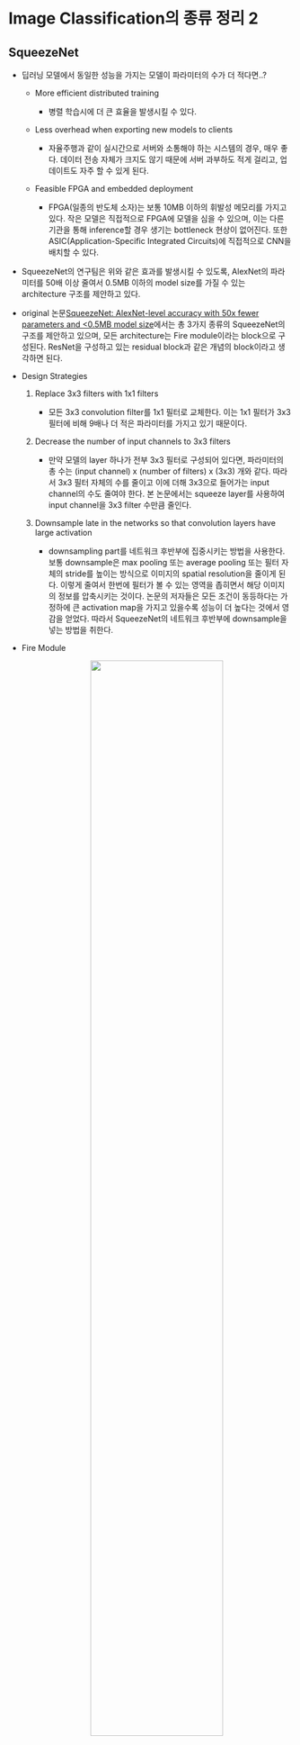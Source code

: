 # Image Classification의 종류 정리 2

## SqueezeNet
- 딥러닝 모델에서 동일한 성능을 가지는 모델이 파라미터의 수가 더 적다면..?
    + More efficient distributed training
        - 병렬 학습시에 더 큰 효율을 발생시킬 수 있다.
    
    + Less overhead when exporting new models to clients
        - 자율주행과 같이 실시간으로 서버와 소통해야 하는 시스템의 경우, 매우 좋다. 데이터 전송 자체가 크지도 않기 때문에 서버 과부하도 적게 걸리고, 업데이트도 자주 할 수 있게 된다.

    + Feasible FPGA and embedded deployment
        - FPGA(일종의 반도체 소자)는 보통 10MB 이하의 휘발성 메모리를 가지고 있다. 작은 모델은 직접적으로 FPGA에 모델을 심을 수 있으며, 이는 다른 기관을 통해 inference할 경우 생기는 bottleneck 현상이 없어진다. 또한 ASIC(Application-Specific Integrated Circuits)에 직접적으로 CNN을 배치할 수 있다.

- SqueezeNet의 연구팀은 위와 같은 효과를 발생시킬 수 있도록, AlexNet의 파라미터를 50배 이상 줄여서 0.5MB 이하의 model size를 가질 수 있는 architecture 구조를 제안하고 있다.

- original 논문[SqueezeNet: AlexNet-level accuracy with 50x fewer parameters and <0.5MB model size](https://openreview.net/pdf?id=S1xh5sYgx)에서는 총 3가지 종류의 SqueezeNet의 구조를 제안하고 있으며, 모든 architecture는 Fire module이라는 block으로 구성된다. ResNet을 구성하고 있는 residual block과 같은 개념의 block이라고 생각하면 된다.

- Design Strategies
    1) Replace 3x3 filters with 1x1 filters  
        + 모든 3x3 convolution filter를 1x1 필터로 교체한다. 이는 1x1 필터가 3x3 필터에 비해 9배나 더 적은 파라미터를 가지고 있기 때문이다.

    2) Decrease the number of input channels to 3x3 filters  
        + 만약 모델의 layer 하나가 전부 3x3 필터로 구성되어 있다면, 파라미터의 총 수는 (input channel) x (number of filters) x (3x3) 개와 같다. 따라서 3x3 필터 자체의 수를 줄이고 이에 더해 3x3으로 들어가는 input channel의 수도 줄여야 한다. 본 논문에서는 squeeze layer를 사용하여 input channel을 3x3 filter 수만큼 줄인다.
    
    3) Downsample late in the networks so that convolution layers have large activation  
        + downsampling part를 네트워크 후반부에 집중시키는 방법을 사용한다. 보통 downsample은 max pooling 또는 average pooling 또는 필터 자체의 stride를 높이는 방식으로 이미지의 spatial resolution을 줄이게 된다. 이렇게 줄여서 한번에 필터가 볼 수 있는 영역을 좁히면서 해당 이미지의 정보를 압축시키는 것이다. 논문의 저자들은 모든 조건이 동등하다는 가정하에 큰 activation map을 가지고 있을수록 성능이 더 높다는 것에서 영감을 얻었다. 따라서 SqueezeNet의 네트워크 후반부에 downsample을 넣는 방법을 취한다.

- Fire Module
    <center><img src="/reference_image/MH.Ji/Deep Learning Image Classification/128.png" width="70%"></center><br>

    + Fire module은 총 두 가지의 layer로 이루어져있다. 첫 번째 layer는 1x1 convolution filter로 이루어져있고, "Sqeeze Layer"라고 한다. 두 번째 layer는 1x1과 3x3 convolution filter로 이루어져있고, "Expand Layer"라고 한다. 첫 번째 layer인 1x1 convolution에서는 filter의 개수를 줄이고(squeeze), 두 번째 layer인 1x1 convolution과 3x3 convolution을 통해 filter의 개수를 늘려주는(expand) 연산을 수행한다. Activation function은 ReLU를 사용하며, 3개의 convolution layer의 filter의 개수는 hyper parameter이다.

    + 총 3개의 hyper parameter는 s1x1, e1x1, e3x3가 있다. 먼저, s1x1는 squeeze layer에서 1x1 filter의 총 개수이다. e1x1은 expand layer에서의 1x1 filter의 총 개수이며, e3x3는 expand layer에서의 3x3 filter의 총 개수이다. Fire module을 만들 때는 s1x1의 값을 e1x1 + e3x3보다 더 작게 설정해준다. 이는 design stratigies의 두 번째 전략처럼 3x3 필터로 들어가는 input channel의 수를 제한할 수 있게 한다. 즉, 다음 그림과 같이 input으로 128개의 채널이 들어오면, 1x1 convolution 연산을 통해 16개의 채널로 줄였다가, 다시 1x1 convolution 연산을 통해 64개, 3x3 convolution 연산을 통해 64개를 만들고, 이것을 통해 다시 128개의 채널 output을 만든다.

    <center><img src="/reference_image/MH.Ji/Deep Learning Image Classification/132.png" width="70%"></center><br>

    + 이러한 방식으로 weight size는 획기적으로 줄이면서, accuracy는 AlexNet과 동급 혹은 그 이상인 모델을 설계할 수 있었다.

- 구조
    + SqueezeNet의 이론의 흐름
    <center><img src="/reference_image/MH.Ji/Deep Learning Image Classification/131.png" width="70%"></center><br>

    + SqeezeNet의 전체적인 구조는 다음 그림과 같다. 모든 SqeezeNet은 전부 1개의 convolution filter를 거치고 나서 max pooling이 이어진다. 그 이후에 8개의 fire module로 이루어져 있고, 마지막에 convolution filter를 거치고 GAP(Global Average Pooling)으로 마무리가 된다. Pooling layer를 conv1, fire4, fire8, conv10 이후에 배치하며 design stratigies의 세 번째 전략을 취했다고 볼 수 있다. 

    <center><img src="/reference_image/MH.Ji/Deep Learning Image Classification/129.png" width="70%"></center><br>
    <center><img src="/reference_image/MH.Ji/Deep Learning Image Classification/130.png" width="70%"></center><br>

    + NIN, GoogLeNet 등에서 사용했던 것처럼 FC layer 대신 GAP를 이용하고, 실험에서는 추가적으로 pruning 기법과 compression 기법 등을 같이 적용하여 최종적으로 AlexNet 대비 ImageNet Accuracy는 비슷하거나 약간 더 높은 수치를 얻었다. 또한, Model size는 50배에서 510배까지 줄일 수 있음을 보였다. 또한, pruning, compression 등의 모델 경량화 기법들을 많이 사용하며, architecture 관점에서도 연산량을 줄이기 위한 시도를 보여주었다.

- 실험
    
    <center><img src="/reference_image/MH.Ji/Deep Learning Image Classification/133.png" width="70%"></center><br>
    
    + AlexNet과 비교를 통해 단순 SqueezeNet만을 사용해도 50배 가까이 모델 사이즈가 줄어들었으며, 기존 AlexNet의 top-1, top-5 accuracy에 근접하거나 뛰어넘는 모습을 보여주고 있다. 또한, uncompressed된 32bit의 데이터 타입을 사용한 SqueezeNet과 deep compression을 적용한 8bit, 6bit 짜리 데이터 타입을 사용한 결과, 510배까지 줄어들었으며 성능도 큰 차이가 나지 않았다. 즉, SqueezeNet 또한 모델 압축에 굉장히 유연하다는 뜻이다.

- 중요한 점
    + 모델의 정확도를 올리는 것에 초점을 두지 않고 CNN의 구조가 모델의 크기와 정확도에 어떤 영향을 끼치는지 알아보기 위해, microarchitecture exploration(모델 세부 구조 탐색)과 macroarchitecture exploration(모델 전체 구조 탐색)에 대해 알아보자.

    + CNN Microarchitecture Metaparameters
        - Fire module은 hyper parameter가 3개로 구성되며, SqueezeNet은 총 8개의 Fire module로 구성되어 있기에 총 24개의 hyper parameter를 가지고 있다. 본 논문에서는 24개의 파라미터를 전부 통제하는 파라미터를 metaparameter라고 지명하였다.

        - SqueezeNet의 전체적인 파라미터 수식은 다음과 같이 설정하고, 값을 바꾸면서 성능을 확인한다. 다음 그림에서 SR(Squeeze Ratio)는 squeeze layer에서 expand layer로 들어가는 input channel의 수를 줄여주는 역할을 한다.
        <center><img src="/reference_image/MH.Ji/Deep Learning Image Classification/134.png" width="70%"></center><br>
        <center><img src="/reference_image/MH.Ji/Deep Learning Image Classification/135.png" width="70%"></center><br>

    + CNN Macroarchitecture Design Space Exploration
        - 모델의 세부 부분들에 대한 최적화가 끝나고, 전체 구조 탐색에 대해 다음과 같이 총 3가지 모델에 대한 실험을 진행한다.
        <center><img src="/reference_image/MH.Ji/Deep Learning Image Classification/136.png" width="70%"></center><br>

            1) Vanilla SqueezeNet  
            2) SqueezeNet with simple bypass connections between some Fire modules  
            3) SqueezeNet with complex bypass connections between the remainig Fire modules  

        - bypass connection은 ResNet에서 쓰이는 skip connection과 같은 개념이다. 그림의 가운데를 보면, fire module을 1개 이상 건너뛰지 않고, bypass connection이 연결되어 있다. 이는 fire module의 input과 output 모두 같은 수의 채널을 가지고 있어야되기 때문이다. 이러한 한계점으로 논문의 저자들은 complex bypass connection이라는 개념을 추가한다. 단순히 1x1짜리 convolution을 거치면서 채널의 수를 맞춰주는 것이다. 이렇게하면 각 fire module의 output 채널의 수가 달라도 숫자를 맞춰서 element-wise addition(요소별 연산 덧셈, 두 벡터와 행렬에서 같은 위치에 있는 원소끼리 덧셈)을 해줄 수 있다.

    + Fire module의 구조에서 squeeze layer가 expand layer보다 필터 수가 더 적은데, 이는 중요한 정보가 bottleneck에서 사라질 수 있는 문제가 있다. 하지만 bypass connection을 추가하면 중요한 정보도 손실없이 쉽게 흘러갈 수 있다.

    + 3가지 종류의 SqueezeNet의 정확도의 성능은 Simple Bypass SqueezeNet > Complex Bypass SqueezeNet > SqueezeNet 순으로 정확도가 높았다. 
    <center><img src="/reference_image/MH.Ji/Deep Learning Image Classification/137.png" width="70%"></center><br>

- 참고자료

> [Deep Learning Image Classification Guidebook [3] SqueezeNet, Xception, MobileNet, ResNext, PolyNet, PyramidNet, Residual Attention Network, DenseNet, Dual Path Network (DPN)](https://hoya012.github.io/blog/deeplearning-classification-guidebook-3/)

> [SQEEZENET(모델 압축)](https://jayhey.github.io/deep%20learning/2018/05/26/SqueezeNet/)

> [[Keras] SqueezeNet Model (CNN) 이란? - 1 (이론편)](https://underflow101.tistory.com/27?category=826164)

<br><br><br>

## Xception
- GoogLeNet의 Inception 구조에 대한 고찰로 연구를 시작하였으며, 추후 많은 연구들에서 사용이 되는 연산인 "depthwise-separable convolution"을 제안하고 있다. Inception-v1, 즉, GoogLeNet에서는 여러 갈래로 연산을 쪼갠 뒤 합치는 방식을 이용함으로써 cross channel correlation과 spatial correlation을 적절히 분리할 수 있다고 주장하고 있다. 쉽게 설명하자면, 채널간의 상관관계와 image의 지역적인 상관관계를 분리해서 학습하도록 가이드를 주는 Inception module을 제안한 것이다.

    + 기존의 convolution layer는 2개의 spatial dimension(width, height)과 channel dimension으로 이루어진 3D 공간에 대한 filter를 학습하려고 시도한 것이다. 따라서 single convolution kernel은 cross-channel correlation과 spatial correlation을 동시에 mapping하는 작업을 수행한다고 할 수 있다.

    + GoogLeNet의 Inception module의 기본 아이디어는 이러한 cross-channel correlation과 spatial correlation을 독립적으로 볼 수 있도록 일련의 작업을 명시적으로 분리함으로써, 이 프로세스를 보다 쉽고 효율적으로 만드는 것이다.

    + 일반적인 Inception module의 경우, 우선 1x1 convolution으로 cross-correlation을 보고, input보다 작은 3~4개의 spatial 공간에 mapping한다. 그다음 보다 작아진 3D 공간에 3x3 혹은 5x5 convolution을 수행하여 spatial correlation을 mapping한다.
    <center><img src="/reference_image/MH.Ji/Deep Learning Image Classification/144.png" width="70%"></center><br>

    + Inception module은 기존의 위와 같은 구조를 단순화시키고, cross-channel correlation과 spatial correlatino이 함께 mapping이 되지 않도록 분리하는 형태로 구조를 변화시켰다.

    <center><img src="/reference_image/MH.Ji/Deep Learning Image Classification/145.png" width="70%"></center><br>
    <center><img src="/reference_image/MH.Ji/Deep Learning Image Classification/146.png" width="70%"></center><br>
    <center><img src="/reference_image/MH.Ji/Deep Learning Image Classification/147.png" width="70%"></center><br>

    + 위의 마지막 그림은 extreme version의 Inception moduel로, 먼저 1x1 convolution으로 cross-channel correlation을 mapping하고, 모든 output channel들의 spatial correlation들의 spatial correlation을 따로 mapping한다. 

- Xception은 Inception module이 지향하고자 한, 채널간의 상관관계와 image의 지역적인 상관관계를 완벽하게 분리하는 더 높은 목표를 세우고 연구를 시작하였고, 그것이 바로 depthwise separable convolution이다. 위의 그림에 나오는 extreme version의 module은 depthwise separable convolution과 거의 동일하다고 할 수 있지만, 2가지의 차이점이 있다.
    1) Operation의 순서  
       : Inception에서는 1x1 convolution을 먼저 수행하는 반면, Tensorflow와 같이 일반적으로 구현된 depthwise separable convolution은 channel-wise spatial convolution을 먼저 수행한 뒤(depthwise convolution)에 1x1 convolution을 수행(pointwise convolution)한다.

    2) 첫 번째 operation 뒤의 non-linearity 여부
       : Inception에서는 두 operation 모두 non-linearity로 ReLU가 뒤따르는 반면, separable convolution은 일반적으로 non-linearity 없이 구현된다. 실험을 통해 연산의 지역 정보와 채널간의 상관관계를 연산하는 사이에 non-linearity 함수가 있으면 성능이 크게 저하된다는 사실을 알게되었기 때문이다.

    <center><img src="/reference_image/MH.Ji/Deep Learning Image Classification/143.png" width="70%"></center><br>

- 구조
    <center><img src="/reference_image/MH.Ji/Deep Learning Image Classification/148.png" width="70%"></center><br>

    + Xception 구조는 36개의 convolution layer로 feature extraction을 수행한다. Entry flow를 시작으로, 8회 반복되는 middle flow, 마지막에는 exit flow를 거치는 구조이다.

    + 모든 convolution과 separable convolution의 뒤에는 BN(Batch Normalization)이 뒤따른다.
        + BN(Batch Normalization)이란? [Deep Learning Concept](https://github.com/star6973/lotte_studying/blob/master/Research/MH.Ji/Deep%20Learning%20Concept.md)를 참고
    
    + 요약하자면, Xception 구조는 residual connection이 있는 depthwise separable convolution의 linear stack으로 볼 수 있다. 

    <center><img src="/reference_image/MH.Ji/Deep Learning Image Classification/149.png" width="70%"></center><br>

- 참고자료

> [Deep Learning Image Classification Guidebook [3] SqueezeNet, Xception, MobileNet, ResNext, PolyNet, PyramidNet, Residual Attention Network, DenseNet, Dual Path Network (DPN)](https://hoya012.github.io/blog/deeplearning-classification-guidebook-3/)
 
> [Xception](https://datascienceschool.net/view-notebook/0faaf59e0fcd455f92c1b9a1107958c4/)

> [(Xception) Xception: Deep Learning with Depthwise Separable Convolutions 번역 및 추가 설명과 Keras 구현](https://sike6054.github.io/blog/paper/fifth-post/)

<br><br><br>

## MobileNet
- MoblieNet은 컴퓨터 성능이 제한되거나 배터리 퍼포먼스가 중요한 곳에서 사용될 목적으로 설계된 CNN 구조이다.

- Cloud Computing vs Edge Computing

    <center><img src="/reference_image/MH.Ji/Deep Learning Image Classification/138.png" width="70%"></center><br>
    
    + 클라우드 컴퓨팅은 여러 디바이스들에서 나온 정보들을 클라우드에서 전부 처리하는 환경이다. 네이버의 NDrive, 구글의 Docs 등이 클라우드 컴퓨팅의 대표적인 예라고 할 수 있다. 클라우드 컴퓨팅이 탄생하면서 여러 기업들에 각광받으며 클라우드 환경으로 전환하였다. 그러나 클라우드 컴퓨팅에도 여러 문제가 있었다. 클라우드 서비스를 이용하는 사람들이 기하급수적으로 늘어나면서 서버 및 데이터 센터에서 처리할 수 있는 데이터의 양을 넘어서기 시작했고, 수집한 데이터를 분석하고 송신하는 과정에서 바랭하는 데이터 지연 현상도 문제가 발생했다. 또한, 컴퓨팅의 통신 과정에서 보안 문제도 발생하며, 데이터 처리 속도, 용량 및 보안 등의 문제를 해결하기 위해 탄생한 것이 엣지 컴퓨팅이다.

    + 엣지 컴퓨팅은 클라우드에서 모든 연산을 처리하는 것이 아니라, 모바일 디바이스들이 직접 연산을 하거나, edge들에서 데이터 연산을 하여 cloud에 데이터를 뿌려주는 것이다. 즉, 클라우드 컴퓨팅은 데이터를 처리하는 곳이 데이터 센터에 있는 반면 엣지 컴퓨팅은 스마트폰과 같은 장치에서 데이터를 처리한다.

    + 엣지 컴퓨팅의 장점 3가지
        1) 데이터 부하 감소  
           : 클라우드 컴퓨팅에서는 처리해야 할 데이터 양이 많을수록 시스템에 부하가 생기는 반면, 엣지 컴퓨팅은 해당 기기에서 발생되는 데이터만 처리하기 때문에 부하를 줄일 수 있다.

        2) 보안  
           : 클라우드 컴퓨팅은 중앙 서버 아키텍처로 데이터 전송부터 보안을 강화해야 하는 반면, 엣지 컴퓨팅은 데이터 수집과 처리를 자체적으로 처리하기 때문에 클라우드 컴퓨팅에 비해 상대적으로 보안이 좋다고 할 수 있다.

        3) 장애대응  
           : 클라우드 컴퓨팅을 사용했을 때 서버가 마비되면 치명적인 타격을 입지만, 엣지 컴퓨팅을 사용하면 자체적으로 컴퓨팅을 수행하기 때문에 효과적으로 장애를 대응할 수 있다.

    + 이러한 엣지 컴퓨팅 환경은 MobileNet과 같이 비대한 크기의 네트워크보다는 빠른 성능이 필요한 곳에서 사용한다.

- Techniques for Small Deep Neural Networks
    + DNN에서 작은 네트워크를 만들기 위한 기법으로 다음과 같이 있다.
        1) Remove fully-connected layers
        2) Kernel reduction(3x3 -> 1x1)
        3) Channel reduction
        4) Evenly spaced downsampling
            - 초반에 downsampling을 많이 하면 accuracy가 떨어지지만, 파라미터의 수가 적어짐.
            - 후반에 downsampling을 많이 하면 accuracy가 좋아지지만, 파라미터의 수가 많아짐.

        5) Depthwise separable convolutions
            - depthwise convolution은 채널 숫자는 줄어들지 않고, 한 채널에서의 크기만 줄어든다.
            - pointwise convolution은 채널 숫자가 하나로 줄어든다.

        6) Shuffle operations
        7) Distillation & Compression

    + MobileNet은 위의 7가지 중 3) channel reduction, 5) depth separable convolutions 7) distillation & compression 기법을 사용한다.

- Depthwise Seperable Convolutions
    + 채널의 수를 증가시키면서 구성된 convolution-pooling의 구조는 이해도 쉽고 구현하기도 쉽지만, 모바일 환경에서 구동시키기엔 convolution 구조가 무겁다. 따라서 이를 해결하고자 새로운 convolution 연산인 depthwise separable convolution이 등장한 것이다.

    + Xception 모델에서 나온 개념으로, convolution 연산을 각 채널별로 시행하고 그 결과에 1x1 convolution 연산을 취하는 것이다. 기존의 convolution이 모든 채널과 지역 정보를 고려해서 하나의 feature map을 만들었다면, depthwise convolution은 각 채널별로 feature map을 하나씩 만들고, 그 다음 1x1 convolution 연산을 수행하여 출력되는 feature map의 수를 조정한다. 이때의 1x1 convolution 연산을 pointwise convolution이라고 한다.

    <center><img src="/reference_image/MH.Ji/Deep Learning Image Classification/139.png" width="70%"></center><br>

    + 위와 같은 구조를 하면 어떤 장점이 있을까? 커널이 3개라 가정할 때,
        1) 기존의 convolution의 경우, (3x3)x3(R, G, B)의 커널이 3개이므로 파라미터의 수는 3x3x3x3 = 81개가 된다.  
        2) depthwise separable convolution의 경우, (3x3)x1의 커널이 3개(depthwise)(채널 별로 분리, R, G, B), (1x1)x3(출력의 채널을 3으로 설정)의 커널이 3개(pointwise)이므로 파라미터의 수는 3x3x1x3 + 1x1x3x3 = 36개가 된다.  

    + depthwise separable convolution은 다음 그림과 같은 효율이 있다.
    <center><img src="/reference_image/MH.Ji/Deep Learning Image Classification/141.png" width="70%"></center><br>

- 구조
    <center><img src="/reference_image/MH.Ji/Deep Learning Image Classification/140.png" width="70%"></center><br>

    + MobileNet의 구조는 VGGNet의 구조와 비슷하지만, 기존의 convolution을 depthwise separable convolution으로 대체하고, pooling 대신에 stride를 2로 설정하여 사이즈를 축소하고 있다.

- 참고자료

> [Deep Learning Image Classification Guidebook [3] SqueezeNet, Xception, MobileNet, ResNext, PolyNet, PyramidNet, Residual Attention Network, DenseNet, Dual Path Network (DPN)](https://hoya012.github.io/blog/deeplearning-classification-guidebook-3/)
 
> [MobileNet이란? 쉬운 개념 설명](http://melonicedlatte.com/machinelearning/2019/11/01/212800.html)

> [[논문리뷰] MobileNet V1 설명, pytorch 코드(depthwise separable convolution)](https://minimin2.tistory.com/42)

<br><br><br>

## ResNext
- vision recognition에 대한 연구는 "feature engineering"에서 "network engineering"으로 변화하는 추세이다. 따라서 feature가 수작업으로 만들어지는 것이 아닌, model의 architecture를 만드는 것으로 옮겨지고 있다.

- 하지만 architecture를 디자인하는 것은, 특히나 layer의 층이 깊어질수록 hyper parameter의 증가로 그 난이도가 어려워지고 있다. 같은 모양의 여러 블록을 쌓는 VGGNet처럼, ResNet도 VGGNet과 같은 방식으로 계승했고, 이 간단한 rule은 hyper parameter의 선택을 보다 간단하게 만들어주었다. 또한, VGGNet과 달리 Inception module은 낮은 연산량으로도 높은 정확도를 이끌어낼 수 있다고 증명했다. Inception module은 계속 발전하고 있지만, 메인 아이디어는 split-transform-merge 형태의 전략이다.

<center><img src="/reference_image/MH.Ji/Deep Learning Image Classification/152.png" width="70%"></center><br>

- ResNext는 하나의 입력을 group convolution을 통해 여러개로 나누고, 1x1 convolution으로 입력을 transform하고, concat을 통해 merge를 진행한다. 또한, 기존의 ResNet보다 연산량은 줄이면서 더 높은 성능을 보여주었다.

- 구조
    <center><img src="/reference_image/MH.Ji/Deep Learning Image Classification/153.png" width="70%"></center><br>

    + 위의 그림은 ResNet과 ResNext의 기본 구성으로, ResNext에서 나오는 파라미터 C는 Cardinarity로, 새로운 차원의 개념을 도입한다. cardinality는 집합의 크기 또는 집합의 원소의 개수를 의미하는데, CNN에서는 하나의 block 안의 transformation 개수 혹은 path, brach의 개수 혹은 group convolution의 수로 볼 수 있다. 그림에서 64개의 filter의 개수를 32개의 path로 쪼개서 각각 path마다 4개씩 filter를 사용하는 것을 보여주고 있는데, 이는 AlexNet에서 사용했던 grouped convolution과 유사한 방식이다.

    <center><img src="/reference_image/MH.Ji/Deep Learning Image Classification/154.png" width="70%"></center><br>

    + 이전의 ResNet에서, ResNet50 이하의 깊이를 갖는 구조에서는 basic block, 즉 블록을 하나 쌓을 때, convolution을 2번 진행하였다. 하지만 ResNext에서는 2개의 블록만 쌓게 된다면 group convolution의 의미가 없어져 성능 향상에 의미가 없게 된다. 따라서 ResNext에서는 block의 depth가 3 이상일 때부터 성능이 향상된다고 한다.

- 실험
    + ImageNet dataset을 사용하며, input image를 224x224 random crop하였다.
    
    + shortcut connection을 위해서는 identity connection을 사용했다.

    + downsampling은 convolution 3, 4, 5 layer에서 진행하였으며, 각 layer의 첫 번째 블록에서 stride=2로 설정하였다.

    + SGD optimizer, mini-batch 256, 8 GPU를 사용했으며, weight decay=0.0001, momentum=0.9로 설정하였다.

    + learning rate는 0.1로 시작하여 학습을 진행하면서 3번에 걸쳐 1/10로 감소시켰다.

    + weight initialization을 사용하였고, 모든 convolution 이후에는 BN을 수행하였고, 그 이후에는 ReLU로 활성화 시켰다.

- 특징
    + ResNext의 큰 특징이라고 하면 group convolution이다. 이때 group의 수를 cardinality라고 하는데, group의 수를 늘릴수록 더 낮은 연산량을 가질 수 있다. 따라서 같은 연산량을 갖는 네트워크라고 하면, group을 늘리면 더 깊은 채널을 가질 수 있다.

    <center><img src="/reference_image/MH.Ji/Deep Learning Image Classification/155.png" width="70%"></center><br>

    + 위의 표는 파라미터를 일정 수준으로 유지하면서 cardinality와 block width를 변경해주면서 비교한 표이다. group의 수를 늘리면 더 많은 채널을 이용할 수 있다.

- 참고자료

> [Deep Learning Image Classification Guidebook [3] SqueezeNet, Xception, MobileNet, ResNext, PolyNet, PyramidNet, Residual Attention Network, DenseNet, Dual Path Network (DPN)](https://hoya012.github.io/blog/deeplearning-classification-guidebook-3/)

> [ResNeXt:Aggregated Residual Transformations for Deep Neural Networks](https://blog.airlab.re.kr/2019/08/resnext)

<br><br><br>

## Residual Attention Network


## DenseNet


## Dual Path Network(DPN)
